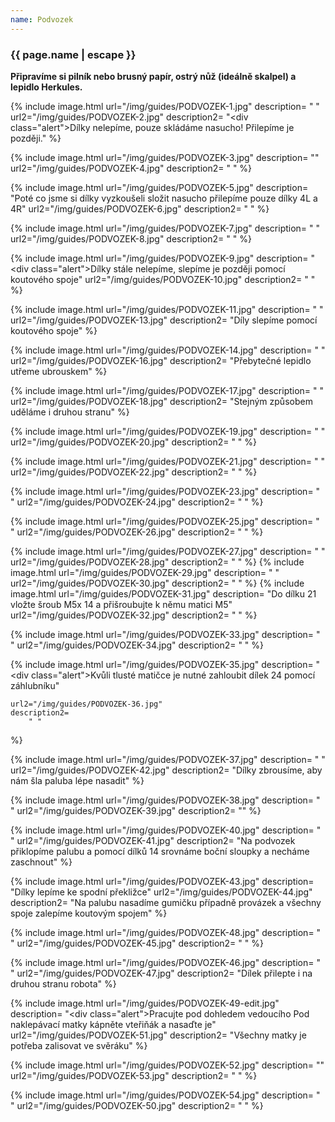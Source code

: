 ```yaml
---
name: Podvozek
---
```

### {{ page.name | escape }}

**Připravíme si pilník nebo brusný papír, ostrý nůž (ideálně skalpel) a lepidlo Herkules.**

{% include image.html
    url="/img/guides/PODVOZEK-1.jpg"
    description=
        " "
    url2="/img/guides/PODVOZEK-2.jpg"
    description2=
        "<div class=\"alert\">Dílky nelepíme, pouze skládáme nasucho! Přilepíme je později.</div>"
%}

{% include image.html
    url="/img/guides/PODVOZEK-3.jpg"
    description=
        ""
    url2="/img/guides/PODVOZEK-4.jpg"
    description2=
        " "
%}

{% include image.html
    url="/img/guides/PODVOZEK-5.jpg"
    description=
        "Poté co jsme si dílky vyzkoušeli složit nasucho přilepíme pouze dílky 4L a 4R"
    url2="/img/guides/PODVOZEK-6.jpg"
    description2=
        " "
%}

{% include image.html
    url="/img/guides/PODVOZEK-7.jpg"
    description=
        " "
    url2="/img/guides/PODVOZEK-8.jpg"
    description2=
        " "
%}

{% include image.html
    url="/img/guides/PODVOZEK-9.jpg"
    description=
        "<div class=\"alert\">Dílky stále nelepíme, slepíme je později pomocí koutového spoje</div>"
    url2="/img/guides/PODVOZEK-10.jpg"
    description2=
        " "
%}

{% include image.html
    url="/img/guides/PODVOZEK-11.jpg"
    description=
        " "
    url2="/img/guides/PODVOZEK-13.jpg"
    description2=
        "Díly slepíme pomocí koutového spoje"
%}

{% include image.html
    url="/img/guides/PODVOZEK-14.jpg"
    description=
        " "
    url2="/img/guides/PODVOZEK-16.jpg"
    description2=
        "Přebytečné lepidlo utřeme ubrouskem"
%}

<!-- {% include image.html
    url="/img/guides/PODVOZEK-15.jpg"
    description=
        " "
    url2="/img/guides/PODVOZEK-16.jpg"
    description2=
        " "
%} -->

{% include image.html
    url="/img/guides/PODVOZEK-17.jpg"
    description=
        " "
    url2="/img/guides/PODVOZEK-18.jpg"
    description2=
        "Stejným způsobem uděláme i druhou stranu"
%}

{% include image.html
    url="/img/guides/PODVOZEK-19.jpg"
    description=
        " "
    url2="/img/guides/PODVOZEK-20.jpg"
    description2=
        " "
%}

{% include image.html
    url="/img/guides/PODVOZEK-21.jpg"
    description=
        " "
    url2="/img/guides/PODVOZEK-22.jpg"
    description2=
        " "
%}

{% include image.html
    url="/img/guides/PODVOZEK-23.jpg"
    description=
        " "
    url2="/img/guides/PODVOZEK-24.jpg"
    description2=
        " "
%}

{% include image.html
    url="/img/guides/PODVOZEK-25.jpg"
    description=
        " "
    url2="/img/guides/PODVOZEK-26.jpg"
    description2=
        " "
%}

{% include image.html
    url="/img/guides/PODVOZEK-27.jpg"
    description=
        " "
    url2="/img/guides/PODVOZEK-28.jpg"
    description2=
        " "
%}
{% include image.html
    url="/img/guides/PODVOZEK-29.jpg"
    description=
        " "
    url2="/img/guides/PODVOZEK-30.jpg"
    description2=
        " "
%}
{% include image.html
    url="/img/guides/PODVOZEK-31.jpg"
    description=
        "Do dílku 21 vložte šroub M5x 14 a přišroubujte k němu matici M5"
    url2="/img/guides/PODVOZEK-32.jpg"
    description2=
        " "
%}

{% include image.html
    url="/img/guides/PODVOZEK-33.jpg"
    description=
        " "
    url2="/img/guides/PODVOZEK-34.jpg"
    description2=
        " "
%}

{% include image.html
    url="/img/guides/PODVOZEK-35.jpg"
    description=
        "<div class=\"alert\">Kvůli tlusté matičce je nutné zahloubit dílek 24 pomocí záhlubníku</div>"
        
    url2="/img/guides/PODVOZEK-36.jpg"
    description2=
        " "
%}

{% include image.html
    url="/img/guides/PODVOZEK-37.jpg"
    description=
        " "
    url2="/img/guides/PODVOZEK-42.jpg"
    description2=
        "Dílky zbrousíme, aby nám šla paluba lépe nasadit"
%}

{% include image.html
    url="/img/guides/PODVOZEK-38.jpg"
    description=
        " "
    url2="/img/guides/PODVOZEK-39.jpg"
    description2=
        ""
%}

{% include image.html
    url="/img/guides/PODVOZEK-40.jpg"
    description=
        " "
    url2="/img/guides/PODVOZEK-41.jpg"
    description2=
        "Na podvozek přiklopíme palubu a pomocí dílků 14 srovnáme boční sloupky a necháme zaschnout"
%}

{% include image.html
    url="/img/guides/PODVOZEK-43.jpg"
    description=
        "Dílky lepíme ke spodní překližce"
    url2="/img/guides/PODVOZEK-44.jpg"
    description2=
        "Na palubu nasadíme gumičku případně provázek a všechny spoje zalepíme koutovým spojem"
%}

{% include image.html
    url="/img/guides/PODVOZEK-48.jpg"
    description=
        " "
    url2="/img/guides/PODVOZEK-45.jpg"
    description2=
        " "
%}

{% include image.html
    url="/img/guides/PODVOZEK-46.jpg"
    description=
        " "
    url2="/img/guides/PODVOZEK-47.jpg"
    description2=
        "Dílek přilepte i na druhou stranu robota"
%}

{% include image.html
    url="/img/guides/PODVOZEK-49-edit.jpg"
    description=
        "<div class=\"alert\">Pracujte pod dohledem vedoucího</div>
Pod naklepávací matky kápněte vteřiňák a nasaďte je"
    url2="/img/guides/PODVOZEK-51.jpg"
    description2=
        "Všechny matky je potřeba zalisovat ve svěráku"
%}

{% include image.html
    url="/img/guides/PODVOZEK-52.jpg"
    description=
        ""
    url2="/img/guides/PODVOZEK-53.jpg"
    description2=
        " "
%}

{% include image.html
    url="/img/guides/PODVOZEK-54.jpg"
    description=
        " "
    url2="/img/guides/PODVOZEK-50.jpg"
    description2=
        " "
%}
